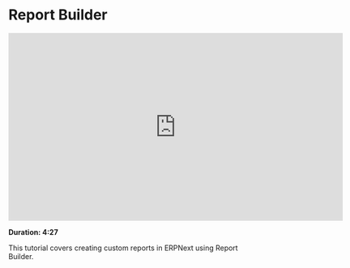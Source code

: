 # Report Builder

<iframe width="660" height="371" src="https://www.youtube.com/embed/y0o5iYZOioU" frameborder="0" allowfullscreen></iframe>

**Duration: 4:27**

This tutorial covers creating custom reports in ERPNext using Report Builder.